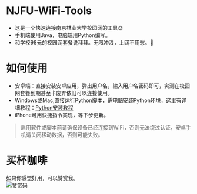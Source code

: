 # NJFU-WiFi-Tools
- 这是一个快速连接南京林业大学校园网的工具🌞
- 手机端使用Java，电脑端用Python编写。
- 和学校98元的校园网套餐说拜拜。无限冲浪，上网不用愁。🎉
# 如何使用
- 安卓端：直接安装安卓应用，弹出用户名，输入用户名密码即可，实测在校园网套餐到期甚至卡废弃依旧可以连接使用。
- Windows或Mac,直接运行Python脚本，需电脑安装Python环境，这里有详细教程：[Python安装教程](https://blog.csdn.net/weixin_46671572/article/details/125021461)
- iPhone可用快捷指令实现，等下步更新。
> 启用软件或脚本前请确保设备已经连接到WiFi，否则无法绕过认证，安卓手机请关闭移动数据，否则可能失败。
# 买杯咖啡
如果你感觉好用，可以赞赏我。</br>
![赞赏码](https://cdn.staticaly.com/gh/Sunhaha520/picx-images-hosting@master/038e2afa71547ec00b34b11de832314.6dtujh0jsjo0.webp)

